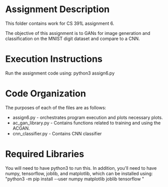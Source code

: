 # Assignment Description
This folder contains work for CS 391L assignment 6.

The objective of this assignment is to GANs for image generation and classification on the MNIST digit dataset and 
compare to a CNN.  

# Execution Instructions

Run the assignment code using:
python3 assign6.py 

# Code Organization
The purposes of each of the files are as follows:
- assign6.py - orchestrates program execution and plots necessary plots.
- ac_gan_library.py - Contains functions related to training and using the ACGAN.
- cnn_classifier.py - Contains CNN classifier

# Required Libraries
You will need to have python3 to run this. In addition, you'll need to have numpy, tensorflow, joblib, and matplotlib, which can be installed using:
"python3 -m pip install --user numpy matplotlib joblib tensorflow "
